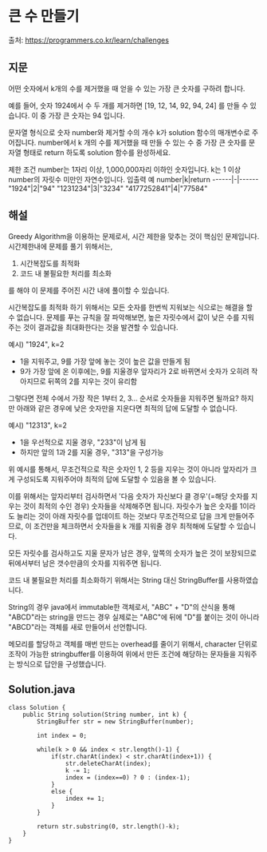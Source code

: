 # 큰 수 만들기

출처: https://programmers.co.kr/learn/challenges

## 지문

어떤 숫자에서 k개의 수를 제거했을 때 얻을 수 있는 가장 큰 숫자를 구하려 합니다.

예를 들어, 숫자 1924에서 수 두 개를 제거하면 [19, 12, 14, 92, 94, 24] 를 만들 수 있습니다. 이 중 가장 큰 숫자는 94 입니다.

문자열 형식으로 숫자 number와 제거할 수의 개수 k가 solution 함수의 매개변수로 주어집니다. number에서 k 개의 수를 제거했을 때 만들 수 있는 수 중 가장 큰 숫자를 문자열 형태로 return 하도록 solution 함수를 완성하세요.

제한 조건
number는 1자리 이상, 1,000,000자리 이하인 숫자입니다.
k는 1 이상 number의 자릿수 미만인 자연수입니다.
입출력 예
number|k|return
------|-|------
"1924"|2|"94"
"1231234"|3|"3234"
"4177252841"|4|"77584"

## 해설

Greedy Algorithm을 이용하는 문제로서, 시간 제한을 맞추는 것이 핵심인 문제입니다. 시간제한내에 문제를 풀기 위해서는,

1. 시간복잡도를 최적화
2. 코드 내 불필요한 처리를 최소화

를 해야 이 문제를 주어진 시간 내에 풀이할 수 있습니다.

시간복잡도를 최적화 하기 위해서는 모든 숫자를 한번씩 지워보는 식으로는 해결을 할 수 없습니다. 문제를 푸는 규칙을 잘 파악해보면, 높은 자릿수에서 값이 낮은 수를 지워주는 것이 결과값을 최대화한다는 것을 발견할 수 있습니다.

예시) "1924", k=2
- 1을 지워주고, 9를 가장 앞에 놓는 것이 높은 값을 만들게 됨
- 9가 가장 앞에 온 이후에는, 9를 지울경우 앞자리가 2로 바뀌면서 숫자가 오히려 작아지므로 뒤쪽의 2를 지우는 것이 유리함

그렇다면 전체 수에서 가장 작은 1부터 2, 3... 순서로 숫자들을 지워주면 될까요? 하지만 아래와 같은 경우에 낮은 숫자만을 지운다면 최적의 답에 도달할 수 없습니다.

예시) "12313", k=2
- 1을 우선적으로 지울 경우, "233"이 남게 됨
- 하지만 앞의 1과 2를 지울 경우, "313"을 구성가능

위 예시를 통해서, 무조건적으로 작은 숫자인 1, 2 등을 지우는 것이 아니라 앞자리가 크게 구성되도록 지워주어야 최적의 답에 도달할 수 있음을 볼 수 있습니다.

이를 위해서는 앞자리부터 검사하면서 '다음 숫자가 자신보다 클 경우'(=해당 숫자를 지우는 것이 최적의 수인 경우) 숫자들을 삭제해주면 됩니다. 자릿수가 높은 숫자를 1이라도 늘리는 것이 아래 자릿수를 업데이트 하는 것보다 무조건적으로 답을 크게 만들어주므로, 이 조건만을 체크하면서 숫자들을 k 개를 지워줄 경우 최적해에 도달할 수 있습니다.

모든 자릿수를 검사하고도 지울 문자가 남은 경우, 앞쪽의 숫자가 높은 것이 보장되므로 뒤에서부터 남은 갯수만큼의 숫자를 지워주면 됩니다.

코드 내 불필요한 처리를 최소화하기 위해서는 String 대신 StringBuffer를 사용하였습니다.

String의 경우 java에서 immutable한 객체로서, "ABC" + "D"의 산식을 통해 "ABCD"라는 string을 만드는 경우 실제로는 "ABC"에 뒤에 "D"를 붙이는 것이 아니라 "ABCD"라는 객체를 새로 만들어서 선언합니다.

메모리를 할당하고 객체를 매번 만드는 overhead를 줄이기 위해서, character 단위로 조작이 가능한 stringbuffer를 이용하여 위에서 만든 조건에 해당하는 문자들을 지워주는 방식으로 답안을 구성했습니다.

## Solution.java
~~~
class Solution {
    public String solution(String number, int k) {
        StringBuffer str = new StringBuffer(number);

        int index = 0;

        while(k > 0 && index < str.length()-1) {
            if(str.charAt(index) < str.charAt(index+1)) {
                str.deleteCharAt(index);
                k -= 1;
                index = (index==0) ? 0 : (index-1);
            }
            else {
                index += 1;
            }
        }

        return str.substring(0, str.length()-k);
    }
}
~~~
